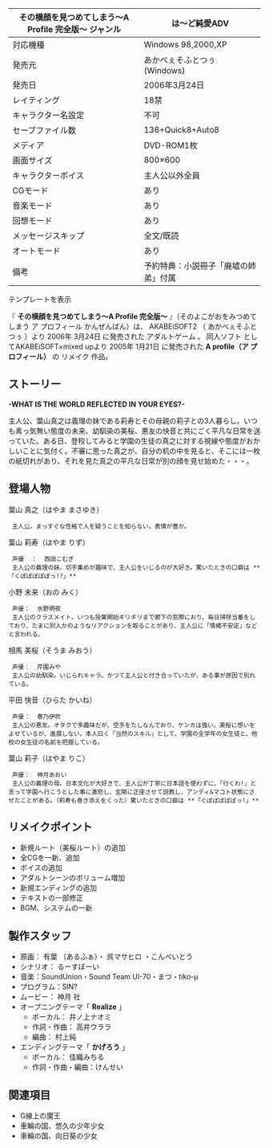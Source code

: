 その横顔を見つめてしまう〜A Profile 完全版〜  ジャンル  |  は～ど純愛ADV   
---|---  
対応機種  |  Windows 98,2000,XP   
発売元  |  あかべぇそふとつぅ(Windows)   
発売日  |  2006年3月24日   
レイティング  |  18禁   
キャラクター名設定  |  不可   
セーブファイル数  |  136+Quick8+Auto8   
メディア  |  DVD-ROM1枚   
画面サイズ  |  800×600   
キャラクターボイス  |  主人公以外全員   
CGモード  |  あり   
音楽モード  |  あり   
回想モード  |  あり   
メッセージスキップ  |  全文/既読   
オートモード  |  あり   
備考  |  予約特典：小説冊子「廃墟の姉弟」付属   
テンプレートを表示  
  
『 **その横顔を見つめてしまう〜A Profile 完全版〜** 』（そのよこがおをみつめてしまう ア プロフィール かんぜんばん）は、
AKABEiSOFT2  （  あかべぇそふとつぅ  ）より  2006年  3月24日  に発売された  アダルトゲーム  。  同人ソフト
としてAKABEiSOFT×mixed upより  2005年  1月21日  に発売された **A profile（ア プロフィール）** の  リメイク
作品。

##  ストーリー  

**-WHAT IS THE WORLD REFLECTED IN YOUR EYES?-**

主人公、葉山真之は義理の妹である莉寿とその母親の莉子との3人暮らし。いつも素っ気無い態度の未来、幼馴染の美桜、悪友の快音と共にごく平凡な日常を送っていた。ある日、登校してみると学園の生徒の真之に対する視線や態度がおかしいことに気付く。不審に思った真之が、自分の机の中を見ると、そこには一枚の紙切れがあり、それを見た真之の平凡な日常が別の顔を見せ始めた・・・。

##  登場人物  

葉山 真之（はやま まさゆき）

     主人公。まっすぐな性格で人を疑うことを知らない。表情が豊か。 
葉山 莉寿（はやま りず）

     声優  ：  西田こむぎ 
     主人公の義理の妹。切手集めが趣味で、主人公をいじるのが大好き。驚いたときの口癖は **「くぽぽぽぽぽっ!?」**
小野 未来（おの みく）

     声優：  水野明夜 
     主人公のクラスメイト。いつも授業開始ギリギリまで廊下の窓際におり、毎日掃除当番をしており、たまに別人かのようなリアクションを取ることがあり、主人公に「情緒不安定」などと言われる。 
相馬 美桜（そうま みおう）

     声優：  芹園みや 
     主人公の幼馴染。いじられキャラ。かつて主人公と付き合っていたが、ある事が原因で別れている。 
平田 快音（ひらた かいね）

     声優：  春乃伊吹 
     主人公の悪友。オタクで多趣味だが、空手をたしなんでおり、ケンカは強い。美桜に想いをよせているが、進展しない。本人曰く「当然のスキル」として、学園の全学年の女生徒と、他校の女生徒の名前を把握している。 
葉山 莉子（はやま りこ）

     声優：  神月あおい 
     主人公の義理の母。日本文化が大好きで、主人公が丁寧に日本語を使わずに、「行くわ!」と言って学園へ行こうとした事に激怒し、玄関に正座させて説教し、アンディ&マコト状態にさせたことがある。（莉寿も巻き添えをくった）驚いたときの口癖は **「ぐぽぽぽぽぽっ!」**

##  リメイクポイント  

  * 新規ルート（美桜ルート）の追加 
  * 全CGを一新、追加 
  * ボイスの追加 
  * アダルトシーンのボリューム増加 
  * 新規エンディングの追加 
  * テキストの一部修正 
  * BGM、システムの一新 

##  製作スタッフ  

  * 原画：  有葉  （あるふぁ）・  呉マサヒロ  ・こんぺいとう 
  * シナリオ：  るーすぼーい 
  * 音楽：SoundUnion・Sound Team UI-70・まつ・tiko-μ 
  * プログラム：SIN? 
  * ムービー：  神月 社 
  * オープニングテーマ「 **Realize** 」 
    * ボーカル：  井ノ上ナオミ 
    * 作詞・作曲：  高井ウララ 
    * 編曲：  村上純 
  * エンディングテーマ「 **かげろう** 」 
    * ボーカル：  佳織みちる 
    * 作詞・作曲・編曲：けんせい 

##  関連項目  

  * G線上の魔王 
  * 車輪の国、悠久の少年少女 
  * 車輪の国、向日葵の少女 

